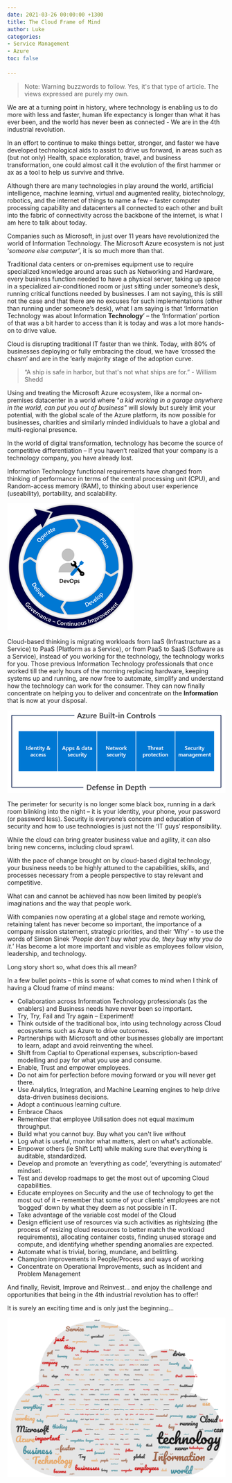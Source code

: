 ```yaml
---
date: 2021-03-26 00:00:00 +1300
title: The Cloud Frame of Mind
author: Luke
categories:
- Service Management
- Azure
toc: false

---
```

> Note: Warning buzzwords to follow. Yes, it's that type of article. The views expressed are purely my own.

We are at a turning point in history, where technology is enabling us to do more with less and faster, human life expectancy is longer than what it has ever been, and the world has never been as connected - We are in the 4th industrial revolution.

In an effort to continue to make things better, stronger, and faster we have developed technological aids to assist to drive us forward, in areas such as (but not only) Health, space exploration, travel, and business transformation, one could almost call it the evolution of the first hammer or ax as a tool to help us survive and thrive.

Although there are many technologies in play around the world, artificial intelligence, machine learning, virtual and augmented reality, biotechnology, robotics, and the internet of things to name a few – faster computer processing capability and datacenters all connected to each other and built into the fabric of connectivity across the backbone of the internet, is what I am here to talk about today.

Companies such as Microsoft, in just over 11 years have revolutionized the world of Information Technology. The Microsoft Azure ecosystem is not just ‘_someone else computer’_, it is so much more than that.

Traditional data centers or on-premises equipment use to require specialized knowledge around areas such as Networking and Hardware, every business function needed to have a physical server, taking up space in a specialized air-conditioned room or just sitting under someone’s desk, running critical functions needed by businesses. I am not saying, this is still not the case and that there are no excuses for such implementations (other than running under someone’s desk), what I am saying is that ‘Information Technology was about Information **Technology**’ – the ‘Information’ portion of that was a bit harder to access than it is today and was a lot more hands-on to drive value.

Cloud is disrupting traditional IT faster than we think. Today, with 80% of businesses deploying or fully embracing the cloud, we have ‘crossed the chasm’ and are in the ‘early majority stage of the adoption curve.

> “A ship is safe in harbor, but that's not what ships are for.” - William Shedd

Using and treating the Microsoft Azure ecosystem, like a normal on-premises datacenter in a world where "_a kid working in a garage anywhere in the world, can put you out of business"_ will slowly but surely limit your potential, with the global scale of the Azure platform, its now possible for businesses, charities and similarly minded individuals to have a global and multi-regional presence.

In the world of digital transformation, technology has become the source of competitive differentiation – If you haven’t realized that your company is a technology company, you have already lost.

Information Technology functional requirements have changed from thinking of performance in terms of the central processing unit (CPU), and Random-access memory (RAM), to thinking about user experience (useability), portability, and scalability.

![](/uploads/devops.png "Azure DevOps")

Cloud-based thinking is migrating workloads from IaaS (Infrastructure as a Service) to PaaS (Platform as a Service), or from PaaS to SaaS (Software as a Service), instead of you working for the technology, the technology works for you. Those previous Information Technology professionals that once worked till the early hours of the morning replacing hardware, keeping systems up and running, are now free to automate, simplify and understand how the technology can work for the consumer. They can now finally concentrate on helping you to deliver and concentrate on the **Information** that is now at your disposal.

![](/uploads/azurebuiltincontrols.png)

The perimeter for security is no longer some black box, running in a dark room blinking into the night – it is your identity, your phone, your password (or password less). Security is everyone’s concern and education of security and how to use technologies is just not the ‘IT guys’ responsibility.

While the cloud can bring greater business value and agility, it can also bring new concerns, including cloud sprawl.

With the pace of change brought on by cloud-based digital technology, your business needs to be highly attuned to the capabilities, skills, and processes necessary from a people perspective to stay relevant and competitive.

What can and cannot be achieved has now been limited by people’s imaginations and the way that people work.

With companies now operating at a global stage and remote working, retaining talent has never become so important, the importance of a company mission statement, strategic priorities, and their ‘Why’ - to use the words of Simon Sinek _‘People don't buy what you do, they buy why you do it._’ Has become a lot more important and visible as employees follow vision, leadership, and technology.

Long story short so, what does this all mean? 

In a few bullet points – this is some of what comes to mind when I think of having a Cloud frame of mind means:

* Collaboration across Information Technology professionals (as the enablers) and Business needs have never been so important.
* Try, Try, Fail and Try again – Experiment!
* Think outside of the traditional box, into using technology across Cloud ecosystems such as Azure to drive outcomes.
* Partnerships with Microsoft and other businesses globally are important to learn, adapt and avoid reinventing the wheel.
* Shift from Captial to Operational expenses, subscription-based modelling and pay for what you use and consume.
* Enable, Trust and empower employees.
* Do not aim for perfection before moving forward or you will never get there.
* Use Analytics, Integration, and Machine Learning engines to help drive data-driven business decisions.
* Adopt a continuous learning culture.
* Embrace Chaos
* Remember that employee Utilisation does not equal maximum throughput.
* Build what you cannot buy. Buy what you can't live without
* Log what is useful, monitor what matters, alert on what's actionable.
* Empower others (ie Shift Left) while making sure that everything is auditable, standardized.
* Develop and promote an ‘everything as code’, ‘everything is automated’ mindset.
* Test and develop roadmaps to get the most out of upcoming Cloud capabilities.
* Educate employees on Security and the use of technology to get the most out of it – remember that some of your clients’ employees are not ‘bogged’ down by what they deem as not possible in IT.
* Take advantage of the variable cost model of the Cloud
* Design efficient use of resources via such activities as rightsizing (the process of resizing cloud resources to better match the workload requirements), allocating container costs, finding unused storage and compute, and identifying whether spending anomalies are expected.
* Automate what is trivial, boring, mundane, and belittling.
* Champion improvements in People/Process and ways of working
* Concentrate on Operational Improvements, such as Incident and Problem Management

And finally, Revisit, Improve and Reinvest... and enjoy the challenge and opportunities that being in the 4th industrial revolution has to offer! 

It is surely an exciting time and is only just the beginning...

![](/uploads/map.png "Word Cloud")
